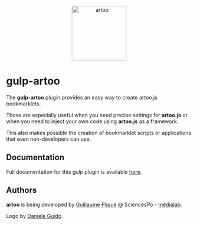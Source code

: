 <p align="center">
  <a href="http://medialab.github.io/artoo/grunt/">
    <img alt="artoo" width="148" height="148" src="http://medialab.github.io/artoo/public/img/artoo-icon.svg" />
  </a>
</p>

# gulp-artoo
The **gulp-artoo** plugin provides an easy way to create artoo.js bookmarklets.

Those are especially useful when you need precise settings for **artoo.js** or when you need to inject your own code using **artoo.js** as a framework.

This also makes possible the creation of bookmarklet scripts or applications that even non-developers can use.

## Documentation
Full documentation for this gulp plugin is available [here](http://medialab.github.io/artoo/gulp/).

## Authors
**artoo** is being developed by [Guillaume Plique](https://github.com/Yomguithereal) @ SciencesPo - [médialab](http://www.medialab.sciences-po.fr/fr/).

Logo by [Daniele Guido](https://github.com/danieleguido).
